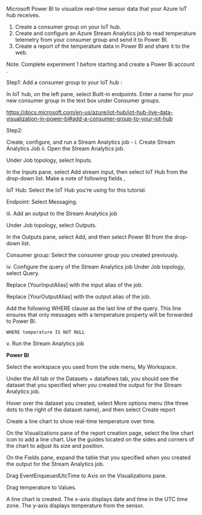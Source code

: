 Microsoft Power BI to visualize real-time sensor data that your Azure IoT hub receives.

1. Create a consumer group on your IoT hub.
2. Create and configure an Azure Stream Analytics job to read temperature telemetry from your consumer group and send it to Power BI.
3. Create a report of the temperature data in Power BI and share it to the web.

Note: Complete experiment 1 before starting and create a Power Bi account .

Step1:
Add a consumer group to your IoT hub :

In IoT hub, on the left pane, select Built-in endpoints. Enter a name for your new consumer group in the text box under Consumer groups.

https://docs.microsoft.com/en-us/azure/iot-hub/iot-hub-live-data-visualization-in-power-bi#add-a-consumer-group-to-your-iot-hub

Step2:

Create, configure, and run a Stream Analytics job - 
i. Create Stream Analytics Job
ii. Open the Stream Analytics job.

Under Job topology, select Inputs.

In the Inputs pane, select Add stream input, then select IoT Hub from the drop-down list. Make a note of following fields , 

IoT Hub: Select the IoT Hub you're using for this tutorial.

Endpoint: Select Messaging.

iii. Add an output to the Stream Analytics job

Under Job topology, select Outputs.

In the Outputs pane, select Add, and then select Power BI from the drop-down list.

Consumer group: Select the consumer group you created previously.

iv. Configure the query of the Stream Analytics job
Under Job topology, select Query.

Replace [YourInputAlias] with the input alias of the job.

Replace [YourOutputAlias] with the output alias of the job.

Add the following WHERE clause as the last line of the query. This line ensures that only messages with a temperature property will be forwarded to Power BI.

    WHERE temperature IS NOT NULL

v. Run the Stream Analytics job

**Power BI**

Select the workspace you used from the side menu, My Workspace.

Under the All tab or the Datasets + dataflows tab, you should see the dataset that you specified when you created the output for the Stream Analytics job.

Hover over the dataset you created, select More options menu (the three dots to the right of the dataset name), and then select Create report

Create a line chart to show real-time temperature over time.

On the Visualizations pane of the report creation page, select the line chart icon to add a line chart. Use the guides located on the sides and corners of the chart to adjust its size and position.

On the Fields pane, expand the table that you specified when you created the output for the Stream Analytics job.

Drag EventEnqueuedUtcTime to Axis on the Visualizations pane.

Drag temperature to Values.

A line chart is created. The x-axis displays date and time in the UTC time zone. The y-axis displays temperature from the sensor.

